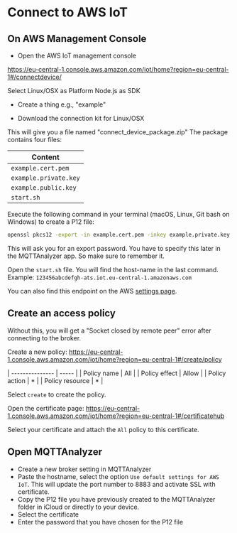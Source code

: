# Connect to AWS IoT

## On AWS Management Console

- Open the AWS IoT management console

https://eu-central-1.console.aws.amazon.com/iot/home?region=eu-central-1#/connectdevice/

Select Linux/OSX as Platform
Node.js as SDK

- Create a thing e.g., "example"

- Download the connection kit for Linux/OSX

This will give you a file named "connect_device_package.zip"
The package contains four files:

| Content |
| --------------------- |
| `example.cert.pem` |
| `example.private.key` |
| `example.public.key` |
| `start.sh` |

Execute the following command in your terminal (macOS, Linux, Git bash on Windows) to create a P12 file:

```bash
openssl pkcs12 -export -in example.cert.pem -inkey example.private.key -out example.p12
```

This will ask you for an export password. You have to specify this later in the MQTTAnalyzer app. So make sure to remember it.

Open the `start.sh` file. You will find the host-name in the last command. 
Example: `123456abcdefgh-ats.iot.eu-central-1.amazonaws.com`

You can also find this endpoint on the AWS [settings page](https://eu-central-1.console.aws.amazon.com/iot/home?region=eu-central-1#/settings).

## Create an access policy

Without this, you will get a "Socket closed by remote peer" error after connecting to the broker.

Create a new policy:
https://eu-central-1.console.aws.amazon.com/iot/home?region=eu-central-1#/create/policy

| --------------- | ----- |
| Policy name | All |
| Policy effect | Allow |
| Policy action | * |
| Policy resource | * |

Select `create` to create the policy.

Open the certificate page:
https://eu-central-1.console.aws.amazon.com/iot/home?region=eu-central-1#/certificatehub

Select your certificate and attach the `All` policy to this certificate.

## Open MQTTAnalyzer

- Create a new broker setting in MQTTAnalyzer
- Paste the hostname, select the option `Use default settings for AWS IoT`. This will update the port number to 8883 and activate SSL with certificate.
- Copy the P12 file you have previously created to the MQTTAnalyzer folder in iCloud or directly to your device.
- Select the certificate
- Enter the password that you have chosen for the P12 file
